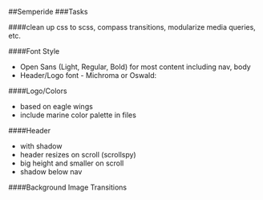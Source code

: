 ##Semperide
###Tasks


####clean up css to scss, compass transitions, modularize media queries, etc.


####Font Style
- Open Sans (Light, Regular, Bold) for most content including nav, body
- Header/Logo font - Michroma or Oswald:


####Logo/Colors
- based on eagle wings
- include marine color palette in files



####Header
- with shadow
- header resizes on scroll (scrollspy)
- big height and smaller on scroll
- shadow below nav



 ####Background Image Transitions
